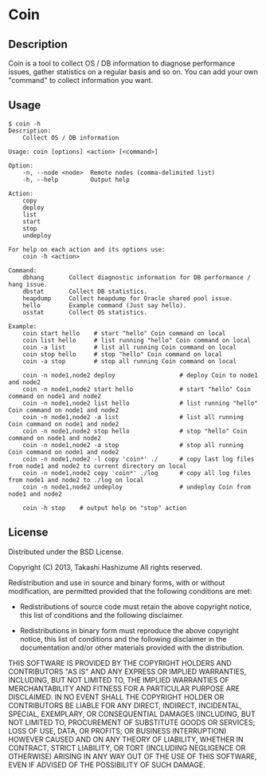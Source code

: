 # Coin

## Description

Coin is a tool to collect OS / DB information to diagnose performance issues,
gather statistics on a regular basis and so on.
You can add your own "command" to collect information you want.

## Usage

    $ coin -h
    Description:
        Collect OS / DB information

    Usage: coin [options] <action> [<command>]

    Option:
        -n, --node <node>  Remote nodes (comma-delimited list)
        -h, --help         Output help

    Action:
        copy
        deploy
        list
        start
        stop
        undeploy

    For help on each action and its options use:
        coin -h <action>

    Command:
        dbhang       Collect diagnostic information for DB performance / hang issue.
        dbstat       Collect DB statistics.
        heapdump     Collect heapdump for Oracle shared pool issue.
        hello        Example command (Just say hello).
        osstat       Collect OS statistics.

    Example:
        coin start hello    # start "hello" Coin command on local
        coin list hello     # list running "hello" Coin command on local
        coin -a list        # list all running Coin command on local
        coin stop hello     # stop "hello" Coin command on local
        coin -a stop        # stop all running Coin command on local

        coin -n node1,node2 deploy                  # deploy Coin to node1 and node2
        coin -n node1,node2 start hello             # start "hello" Coin command on node1 and node2
        coin -n node1,node2 list hello              # list running "hello" Coin command on node1 and node2
        coin -n node1,node2 -a list                 # list all running Coin command on node1 and node2
        coin -n node1,node2 stop hello              # stop "hello" Coin command on node1 and node2
        coin -n node1,node2 -a stop                 # stop all running Coin command on node1 and node2
        coin -n node1,node2 -l copy 'coin*' ./      # copy last log files from node1 and node2 to current directory on local
        coin -n node1,node2 copy 'coin*' ./log      # copy all log files from node1 and node2 to ./log on local
        coin -n node1,node2 undeploy                # undeploy Coin from node1 and node2

        coin -h stop    # output help on "stop" action

## License

Distributed under the BSD License.

Copyright (C) 2013, Takashi Hashizume
All rights reserved.

Redistribution and use in source and binary forms, with or without
modification, are permitted provided that the following conditions are met:

* Redistributions of source code must retain the above copyright notice, this
  list of conditions and the following disclaimer.

* Redistributions in binary form must reproduce the above copyright notice,
  this list of conditions and the following disclaimer in the documentation
  and/or other materials provided with the distribution.

THIS SOFTWARE IS PROVIDED BY THE COPYRIGHT HOLDERS AND CONTRIBUTORS "AS IS" AND
ANY EXPRESS OR IMPLIED WARRANTIES, INCLUDING, BUT NOT LIMITED TO, THE IMPLIED
WARRANTIES OF MERCHANTABILITY AND FITNESS FOR A PARTICULAR PURPOSE ARE
DISCLAIMED. IN NO EVENT SHALL THE COPYRIGHT HOLDER OR CONTRIBUTORS BE LIABLE
FOR ANY DIRECT, INDIRECT, INCIDENTAL, SPECIAL, EXEMPLARY, OR CONSEQUENTIAL
DAMAGES (INCLUDING, BUT NOT LIMITED TO, PROCUREMENT OF SUBSTITUTE GOODS OR
SERVICES; LOSS OF USE, DATA, OR PROFITS; OR BUSINESS INTERRUPTION) HOWEVER
CAUSED AND ON ANY THEORY OF LIABILITY, WHETHER IN CONTRACT, STRICT LIABILITY,
OR TORT (INCLUDING NEGLIGENCE OR OTHERWISE) ARISING IN ANY WAY OUT OF THE USE
OF THIS SOFTWARE, EVEN IF ADVISED OF THE POSSIBILITY OF SUCH DAMAGE.
